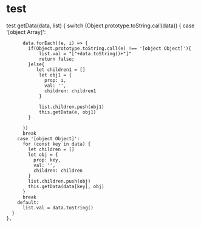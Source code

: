 # test
test
getData(data, list) {
      switch (Object.prototype.toString.call(data)) {
        case '[object Array]':
          
          data.forEach((e, i) => {
            if(Object.prototype.toString.call(e) !== '[object Object]'){
                list.val = "["+data.toString()+"]"
                return false;
            }else{
               let children1 = []
                let obj1 = {
                  prop: i,
                  val: '',
                  children: children1
                }
                
                list.children.push(obj1)
                this.getData(e, obj1)
            }
           
          })
          break
        case '[object Object]':
          for (const key in data) {
            let children = []
            let obj = {
              prop: key,
              val: '',
              children: children
            }
            list.children.push(obj)
            this.getData(data[key], obj)
          }
          break
        default:
          list.val = data.toString()
      }
    },
